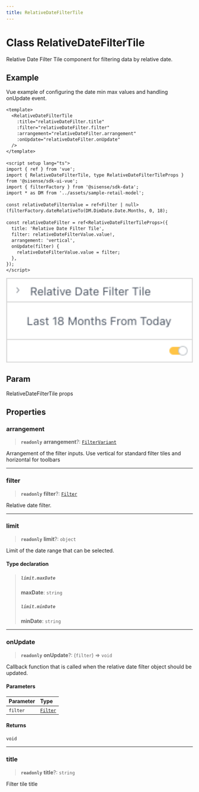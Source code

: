 ```yaml
---
title: RelativeDateFilterTile
---
```


# Class RelativeDateFilterTile

Relative Date Filter Tile component for filtering data by relative date.

## Example

Vue example of configuring the date min max values and handling onUpdate event.
```vue
<template>
  <RelativeDateFilterTile
    :title="relativeDateFilter.title"
    :filter="relativeDateFilter.filter"
    :arrangement="relativeDateFilter.arrangement"
    :onUpdate="relativeDateFilter.onUpdate"
  />
</template>

<script setup lang="ts">
import { ref } from 'vue';
import { RelativeDateFilterTile, type RelativeDateFilterTileProps } from '@sisense/sdk-ui-vue';
import { filterFactory } from '@sisense/sdk-data';
import * as DM from '../assets/sample-retail-model';

const relativeDateFilterValue = ref<Filter | null>(filterFactory.dateRelativeTo(DM.DimDate.Date.Months, 0, 18);

const relativeDateFilter = ref<RelativeDateFilterTileProps>({
  title: 'Relative Date Filter Tile',
  filter: relativeDateFilterValue.value!,
  arrangement: 'vertical',
  onUpdate(filter) {
    relativeDateFilterValue.value = filter;
  },
});
</script>
```
<img src="../../../img/vue-relative-date-filter-tile-example.png" width="800px" />

## Param

RelativeDateFilterTile props

## Properties

### arrangement

> **`readonly`** **arrangement**?: [`FilterVariant`](../type-aliases/type-alias.FilterVariant.md)

Arrangement of the filter inputs. Use vertical for standard filter tiles and horizontal for toolbars

***

### filter

> **`readonly`** **filter**?: [`Filter`](../../sdk-data/interfaces/interface.Filter.md)

Relative date filter.

***

### limit

> **`readonly`** **limit**?: `object`

Limit of the date range that can be selected.

#### Type declaration

> ##### `limit.maxDate`
>
> **maxDate**: `string`
>
> ##### `limit.minDate`
>
> **minDate**: `string`
>
>

***

### onUpdate

> **`readonly`** **onUpdate**?: (`filter`) => `void`

Callback function that is called when the relative date filter object should be updated.

#### Parameters

| Parameter | Type |
| :------ | :------ |
| `filter` | [`Filter`](../../sdk-data/interfaces/interface.Filter.md) |

#### Returns

`void`

***

### title

> **`readonly`** **title**?: `string`

Filter tile title
